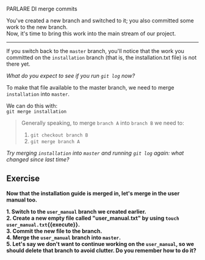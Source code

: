 PARLARE DI merge commits

You've created a new branch and switched to it; you also committed some work to the new branch.  
Now, it's time to bring this work into the main stream of our project.

---

If you switch back to the `master` branch, you'll notice that the work you committed on the `installation` branch (that is, the installation.txt file) is not there yet.

*What do you expect to see if you run `git log` now?*

To make that file available to the master branch, we need to merge `installation` into `master`.

We can do this with:  
`git merge installation`

> Generally speaking, to merge `branch A` into `branch B` we need to:  
> 1. `git checkout branch B`  
> 2. `git merge branch A`  

*Try merging `installation` into `master` and running `git log` again: what changed since last time?*

## Exercise

**Now that the installation guide is merged in, let's merge in the user manual too.**

**1. Switch to the `user_manual` branch we created earlier.**  
**2. Create a new empty file called "user_manual.txt" by using `touch user_manual.txt`{{execute}}.**  
**3. Commit the new file to the branch.**  
**4. Merge the `user_manual` branch into `master`.**  
**5. Let's say we don't want to continue working on the `user_manual`, so we should delete that branch to avoid clutter. Do you remember how to do it?**
